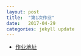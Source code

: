 ```yaml
---
layout: post
title:  "第1次作业"
date:   2017-04-29
categories: jekyll update
---
```

- [作业地址](https://vjudge.net/contest/160929)